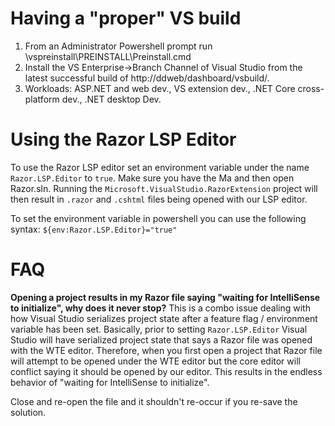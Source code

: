 # Having a "proper" VS build
1. From an Administrator Powershell prompt run \\vspreinstall\PREINSTALL\Preinstall.cmd
1. Install the VS Enterprise->Branch Channel of Visual Studio from the latest successful build of http://ddweb/dashboard/vsbuild/.
1. Workloads: ASP.NET and web dev., VS extension dev., .NET Core cross-platform dev., .NET desktop Dev.

# Using the Razor LSP Editor

To use the Razor LSP editor set an environment variable under the name `Razor.LSP.Editor` to `true`. Make sure you have the Ma and then open Razor.sln. Running the `Microsoft.VisualStudio.RazorExtension` project will then result in `.razor` and `.cshtml` files being opened with our LSP editor.

To set the environment variable in powershell you can use the following syntax: `${env:Razor.LSP.Editor}="true"`

# FAQ

**Opening a project results in my Razor file saying "waiting for IntelliSense to initialize", why does it never stop?**
This is a combo issue dealing with how Visual Studio serializes project state after a feature flag / environment variable has been set. Basically, prior to setting `Razor.LSP.Editor` Visual Studio will have serialized project state that says a Razor file was opened with the WTE editor. Therefore, when you first open a project that Razor file will attempt to be opened under the WTE editor but the core editor will conflict saying it should be opened by our editor. This results in the endless behavior of "waiting for IntelliSense to initialize".

Close and re-open the file and it shouldn't re-occur if you re-save the solution.